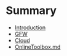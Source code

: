 # Summary

* [Introduction](README.md)
* [GFW](GFW.md)
* [Cloud](Cloud.md)
* [OnlineToolbox.md](onlinetoolboxmd.md)


